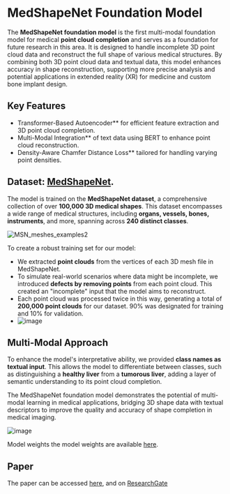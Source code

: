 # MedShapeNet Foundation Model

The **MedShapeNet foundation model** is the first multi-modal foundation model for medical **point cloud completion** and serves as a foundation for future research in this area. It is designed to handle incomplete 3D point cloud data and reconstruct the full shape of various medical structures. By combining both 3D point cloud data and textual data, this model enhances accuracy in shape reconstruction, supporting more precise analysis and potential applications in extended reality (XR) for medicine and custom bone implant design.

## Key Features
- Transformer-Based Autoencoder** for efficient feature extraction and 3D point cloud completion.
- Multi-Modal Integration** of text data using BERT to enhance point cloud reconstruction.
- Density-Aware Chamfer Distance Loss** tailored for handling varying point densities.


## Dataset: [MedShapeNet](https://github.com/GLARKI/MedShapeNet2.0).

The model is trained on the **MedShapeNet dataset**, a comprehensive collection of over **100,000 3D medical shapes**. This dataset encompasses a wide range of medical structures, including **organs, vessels, bones, instruments**, and more, spanning across **240 distinct classes**.

![MSN_meshes_examples2](https://github.com/user-attachments/assets/6a66b8e2-71cd-4bcf-afa3-eef3ffbdc720)

To create a robust training set for our model:
- We extracted **point clouds** from the vertices of each 3D mesh file in MedShapeNet.
- To simulate real-world scenarios where data might be incomplete, we introduced **defects by removing points** from each point cloud. This created an "incomplete" input that the model aims to reconstruct.
- Each point cloud was processed twice in this way, generating a total of **200,000 point clouds** for our dataset. 90% was designated for training and 10% for validation.
- ![image](https://github.com/user-attachments/assets/2f5ec46d-537c-4b7a-9903-63393598084a)


## Multi-Modal Approach

To enhance the model's interpretative ability, we provided **class names as textual input**. This allows the model to differentiate between classes, such as distinguishing a **healthy liver** from a **tumorous liver**, adding a layer of semantic understanding to its point cloud completion.

The MedShapeNet foundation model demonstrates the potential of multi-modal learning in medical applications, bridging 3D shape data with textual descriptors to improve the quality and accuracy of shape completion in medical imaging.


![image](https://github.com/user-attachments/assets/7a1ce76a-8065-45c7-88d8-175f9cfc9e4a)









Model weights
the model weights are available [here](https://uni-duisburg-essen.sciebo.de/s/j459KveLeZ98qBc/download).

## Paper
The paper can be accessed [here](MedShapeNet_Foundation_Model.pdf), and on [ResearchGate](https://www.researchgate.net/publication/384968432_A_MedShapeNet_Foundation_Model_-_Learning-Based_Multimodal_Medical_Point_Cloud_Completion)


<!--## Online Demo
<!--Explore the capabilities of the MedShapeNet Foundation Model with our [online demo](http://gpuserver.di.uminho.pt:36124/).


![imgpsh_fullsize_anim (1)](https://github.com/user-attachments/assets/d25d1eb5-7f78-4e55-bb4b-f6ab00a0957d)

